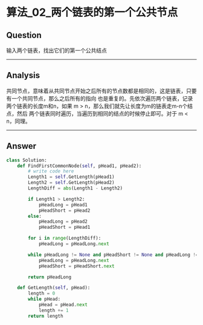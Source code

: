 # 算法_02_两个链表的第一个公共节点


## Question
输入两个链表，找出它们的第一个公共结点

----

## Analysis
共同节点，意味着从共同节点开始之后所有的节点数都是相同的，这是链表，只要有一个共同节点，那么之后所有的指向
也是重复的。先依次遍历两个链表，记录两个链表的长度m和n，如果 m > n，那么我们就先让长度为m的链表走m-n个结点，然后
两个链表同时遍历，当遍历到相同的结点的时候停止即可。对于 m < n，同理。

----

## Answer
```python
class Solution:
    def FindFirstCommonNode(self, pHead1, pHead2):
        # write code here
        Length1 = self.GetLength(pHead1)
        Length2 = self.GetLength(pHead2)
        LengthDiff = abs(Length1 - Length2)

        if Length1 > Length2:
            pHeadLong = pHead1
            pHeadShort = pHead2
        else:
            pHeadLong = pHead2
            pHeadShort = pHead1

        for i in range(LengthDiff):
            pHeadLong = pHeadLong.next

        while pHeadLong != None and pHeadShort != None and pHeadLong != pHeadShort:
            pHeadLong = pHeadLong.next
            pHeadShort = pHeadShort.next

        return pHeadLong

    def GetLength(self, pHead):
        length = 0
        while pHead:
            pHead = pHead.next
            length += 1
        return length
```